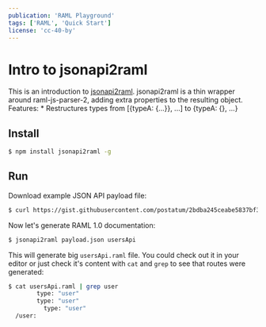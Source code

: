 ```yaml
---
publication: 'RAML Playground'
tags: ['RAML', 'Quick Start']
license: 'cc-40-by'
---
```


# Intro to jsonapi2raml

This is an introduction to [jsonapi2raml](https://github.com/tabone/jsonapi2raml). jsonapi2raml is a thin wrapper around raml-js-parser-2, adding extra properties to the resulting object. Features:
    * Restructures types from [{typeA: {...}}, ...] to {typeA: {}, ...}

## Install

```sh
$ npm install jsonapi2raml -g
```

## Run

Download example JSON API payload file:

```sh
$ curl https://gist.githubusercontent.com/postatum/2bdba245ceabe5837bf3c2d4c0f23ad8/raw/9355778cb61e33d965d2d6d3efd37713cecbff0a/payload.json
```

Now let's generate RAML 1.0 documentation:

```sh
$ jsonapi2raml payload.json usersApi
```

This will generate big `usersApi.raml` file. You could check out it in your editor or just check it's content with `cat` and `grep` to see that routes were generated:

```sh
$ cat usersApi.raml | grep user
        type: "user"
        type: "user"
          type: "user"
  /user:
```
